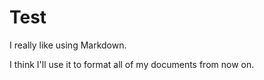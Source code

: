 # Test

I really like using Markdown.

I think I'll use it to format all of my documents from now on.
